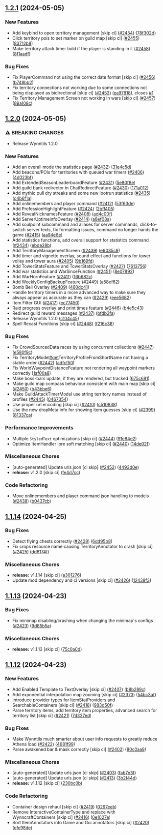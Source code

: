 ## [1.2.1](https://github.com/Wynntils/Artemis/compare/v1.2.0...v1.2.1) (2024-05-05)


### New Features

* Add keybind to open territory management [skip ci] ([#2454](https://github.com/Wynntils/Artemis/issues/2454)) ([78f302d](https://github.com/Wynntils/Artemis/commit/78f302daf4bb314c23bf2ca7a73647f2821c673a))
* Click territory pois to set marker on guild map [skip ci] ([#2455](https://github.com/Wynntils/Artemis/issues/2455)) ([83712b8](https://github.com/Wynntils/Artemis/commit/83712b82d161cdace71c10ac9f1f08adb783a890))
* Make territory attack timer bold if the player is standing in it ([#2458](https://github.com/Wynntils/Artemis/issues/2458)) ([8f1aadf](https://github.com/Wynntils/Artemis/commit/8f1aadf0f05ce37607c458953a323ea90bff3766))


### Bug Fixes

* Fix PlayerCommand not using the correct date format [skip ci] ([#2456](https://github.com/Wynntils/Artemis/issues/2456)) ([b748bb2](https://github.com/Wynntils/Artemis/commit/b748bb2fff8312353a4265ffd230d484373d5933))
* Fix territory connections not working due to some connections not being displayed as bidirectional [skip ci] ([#2453](https://github.com/Wynntils/Artemis/issues/2453)) ([ea97818](https://github.com/Wynntils/Artemis/commit/ea978187f9b229d5071c9ab653c999f3812ced68)), closes [#1](https://github.com/Wynntils/Artemis/issues/1)
* Fix Territory Management Screen not working in wars [skip ci] ([#2457](https://github.com/Wynntils/Artemis/issues/2457)) ([89a108c](https://github.com/Wynntils/Artemis/commit/89a108ce0ac43779e19787747311376429f6d127))

## [1.2.0](https://github.com/Wynntils/Artemis/compare/v1.1.14...v1.2.0) (2024-05-05)


### ⚠ BREAKING CHANGES

* Release Wynntils 1.2.0

### New Features

* Add an overall mode the statistics page ([#2432](https://github.com/Wynntils/Artemis/issues/2432)) ([31e4c5d](https://github.com/Wynntils/Artemis/commit/31e4c5ddd7ec45e09248185c935327b270b88a12))
* Add beacons/POIs for territories with queued war timers ([#2406](https://github.com/Wynntils/Artemis/issues/2406)) ([4d023bf](https://github.com/Wynntils/Artemis/commit/4d023bf425b4567b846298a98834098557e27bca))
* Add ExtendedSeasonLeaderboardFeature ([#2431](https://github.com/Wynntils/Artemis/issues/2431)) ([5e80f8e](https://github.com/Wynntils/Artemis/commit/5e80f8e01fa2af91e4a6f068a6dda4c3c53258eb))
* Add guild bank redirector in ChatRedirectFeature ([#2430](https://github.com/Wynntils/Artemis/issues/2430)) ([171a012](https://github.com/Wynntils/Artemis/commit/171a0123853cccb8a76387bbc362be66a5606423))
* Add mythic pull dry streaks and some new lootrun statistics ([#2435](https://github.com/Wynntils/Artemis/issues/2435)) ([c4b6f1a](https://github.com/Wynntils/Artemis/commit/c4b6f1a01b75b1a4b7ba72b5a808e880330c4cf3))
* Add onlinemembers and player command ([#2412](https://github.com/Wynntils/Artemis/issues/2412)) ([53f63de](https://github.com/Wynntils/Artemis/commit/53f63ded9bd78cd9e2440a2af7413b228a7e7731))
* Add ProfessionHighlightFeature ([#2424](https://github.com/Wynntils/Artemis/issues/2424)) ([2bff405](https://github.com/Wynntils/Artemis/commit/2bff405aa1b4eb1f03c2b27eb89508f6addf2890))
* Add RevealNicknamesFeature ([#2408](https://github.com/Wynntils/Artemis/issues/2408)) ([ad4c00f](https://github.com/Wynntils/Artemis/commit/ad4c00fff07a2b00e2983b0606ed88a7dd0e8864))
* Add ServerUptimeInfoOverlay ([#2414](https://github.com/Wynntils/Artemis/issues/2414)) ([a8ef08a](https://github.com/Wynntils/Artemis/commit/a8ef08a617fabf4f9622384f7d8b40c6e890d9ef))
* Add soulpoint subcommand and aliases for server commands, click-to-switch server texts, fix formatting issues, command no longer hands the game ([#2415](https://github.com/Wynntils/Artemis/issues/2415)) ([aa94e6e](https://github.com/Wynntils/Artemis/commit/aa94e6ecd2bcbdcaf7f8dfe1c854f0936b1cd2b4))
* Add statistics functions, add overall support for statistics command ([#2434](https://github.com/Wynntils/Artemis/issues/2434)) ([ebde28b](https://github.com/Wynntils/Artemis/commit/ebde28bb238a2f39de3073aa236ab824f5142978))
* Add TerritoryManagementScreen ([#2439](https://github.com/Wynntils/Artemis/issues/2439)) ([e9035c9](https://github.com/Wynntils/Artemis/commit/e9035c946e28222435d6c584758462440f51704a))
* Add timer and vignette overlay, sound effect and functions for tower volley and tower aura ([#2405](https://github.com/Wynntils/Artemis/issues/2405)) ([9b169fd](https://github.com/Wynntils/Artemis/commit/9b169fd5a773fb713129b4255c9f5a659c183652))
* Add TowerStatsFeature and TowerStatsOverlay ([#2427](https://github.com/Wynntils/Artemis/issues/2427)) ([7613756](https://github.com/Wynntils/Artemis/commit/7613756512a28b4e10c0be7322cd27924f1708a7))
* Add war statistics and WarSinceFunction ([#2451](https://github.com/Wynntils/Artemis/issues/2451)) ([8e07892](https://github.com/Wynntils/Artemis/commit/8e07892e8562f4c126597c539332e4d7199f481c))
* Add WarHornFeature ([#2411](https://github.com/Wynntils/Artemis/issues/2411)) ([16b682c](https://github.com/Wynntils/Artemis/commit/16b682c79e46a45021a79b6d26410569479d6455))
* Add WeeklyConfigBackupFeature ([#2449](https://github.com/Wynntils/Artemis/issues/2449)) ([a58ef62](https://github.com/Wynntils/Artemis/commit/a58ef62e48b4fdba26b70e4b5ee5e341361bfde4))
* Bomb Bell Overlay ([#2409](https://github.com/Wynntils/Artemis/issues/2409)) ([460dc41](https://github.com/Wynntils/Artemis/commit/460dc41fad68d22930b1596b5de1bb096da327e0))
* Handle territory timers in a more advanced way to make sure they always appear as accurate as they can ([#2429](https://github.com/Wynntils/Artemis/issues/2429)) ([eee5682](https://github.com/Wynntils/Artemis/commit/eee5682aba3d93a8185e2311d3ed1391affa0946))
* Item Filter GUI ([#2417](https://github.com/Wynntils/Artemis/issues/2417)) ([ec77450](https://github.com/Wynntils/Artemis/commit/ec7745062f0d4737c457d46c01a882807368379d))
* Raid progress overlay and print times feature ([#2446](https://github.com/Wynntils/Artemis/issues/2446)) ([b4e5c43](https://github.com/Wynntils/Artemis/commit/b4e5c436049236a2119ab87cc0596e9c1536d082))
* Redirect guild reward messages ([#2437](https://github.com/Wynntils/Artemis/issues/2437)) ([bfdb3fa](https://github.com/Wynntils/Artemis/commit/bfdb3fa72130d1b26b20b7b35cb55bc4dd954ddf))
* Release Wynntils 1.2.0 ([c104c45](https://github.com/Wynntils/Artemis/commit/c104c452b734e295a0cd9735ab4322576bdcdd41))
* Spell Recast Functions [skip ci] ([#2448](https://github.com/Wynntils/Artemis/issues/2448)) ([f216c38](https://github.com/Wynntils/Artemis/commit/f216c38e766aa6838d36901cb2a4c0287d15846e))


### Bug Fixes

* Fix CrowdSourcedData races by using concurrent collections ([#2447](https://github.com/Wynntils/Artemis/issues/2447)) ([e580f9c](https://github.com/Wynntils/Artemis/commit/e580f9ca01a32c9431487225a436894cfb4aaa2d))
* Fix TerritoryModel[#get](https://github.com/Wynntils/Artemis/issues/get)TerritoryProfileFromShortName not having a stable order ([#2442](https://github.com/Wynntils/Artemis/issues/2442)) ([adfcf50](https://github.com/Wynntils/Artemis/commit/adfcf5052cfa185fbc9c08e3e3732801e6cd483d))
* Fix WorldWaypointDistanceFeature not rendering all waypoint markers correctly ([1af00a8](https://github.com/Wynntils/Artemis/commit/1af00a834ee23c8facb769303b51cfbf1d2f3f31))
* Make boss-bars update, if they are rendered, but tracked ([675c681](https://github.com/Wynntils/Artemis/commit/675c6816d3c447b9a22e0fec8ad733128f6a108b))
* Make guild map compass behaviour consistent with main map [skip ci] ([#2450](https://github.com/Wynntils/Artemis/issues/2450)) ([b43bbe6](https://github.com/Wynntils/Artemis/commit/b43bbe644a6f50d63a8deda9ee8feec3fd3fac4b))
* Make GuildAttackTimerModel use string territory names instead of profiles ([#2445](https://github.com/Wynntils/Artemis/issues/2445)) ([0467354](https://github.com/Wynntils/Artemis/commit/0467354cb197b11b6ba3a7d88b0957e8bab5723b))
* Use proper url encoding [skip ci] ([#2410](https://github.com/Wynntils/Artemis/issues/2410)) ([c510838](https://github.com/Wynntils/Artemis/commit/c510838f3faa83e30416715eb666e0eb4c78697e))
* Use the new dropMeta info for showing item guesses [skip ci] ([#2399](https://github.com/Wynntils/Artemis/issues/2399)) ([81337ca](https://github.com/Wynntils/Artemis/commit/81337ca53501904b7956733b957c474e09611f8f))


### Performance Improvements

* Multiple `StyledText` optimizations [skip ci] ([#2444](https://github.com/Wynntils/Artemis/issues/2444)) ([91e84e2](https://github.com/Wynntils/Artemis/commit/91e84e2f329f9d6f483e101957de7b23d74eeeac))
* Optimize ItemHandler lore soft matching [skip ci] ([#2440](https://github.com/Wynntils/Artemis/issues/2440)) ([14de02f](https://github.com/Wynntils/Artemis/commit/14de02f834ca434d227908f26b880d94e45a4921))


### Miscellaneous Chores

* [auto-generated] Update urls.json [ci skip] ([#2452](https://github.com/Wynntils/Artemis/issues/2452)) ([4493d0e](https://github.com/Wynntils/Artemis/commit/4493d0edd9532022dbce5b45211b889b95732591))
* **release:** v1.2.0 [skip ci] ([fe4d7cc](https://github.com/Wynntils/Artemis/commit/fe4d7cc28f7d1af786cfdb35e2169f33e218e974))


### Code Refactoring

* Move onlinemembers and player command json handling to models ([#2438](https://github.com/Wynntils/Artemis/issues/2438)) ([b0437cb](https://github.com/Wynntils/Artemis/commit/b0437cb3b364ac64f7d600a234d009dbc7c092e0))

## [1.1.14](https://github.com/Wynntils/Artemis/compare/v1.1.13...v1.1.14) (2024-04-25)


### Bug Fixes

* Detect flying chests correctly ([#2428](https://github.com/Wynntils/Artemis/issues/2428)) ([6dd95b8](https://github.com/Wynntils/Artemis/commit/6dd95b872fd0627663b380c612b7335c255ff60c))
* Fix crops resource name causing TerritoryAnnotator to crash [skip ci] ([#2425](https://github.com/Wynntils/Artemis/issues/2425)) ([dd6174f](https://github.com/Wynntils/Artemis/commit/dd6174fb7ce135a663e91615abbdefdc4e20361d))


### Miscellaneous Chores

* **release:** v1.1.14 [skip ci] ([a301276](https://github.com/Wynntils/Artemis/commit/a301276d41aeaf260c02097c3bdc2cce2f45c161))
* Update mod dependency and ci versions [skip ci] ([#2426](https://github.com/Wynntils/Artemis/issues/2426)) ([12438f3](https://github.com/Wynntils/Artemis/commit/12438f3f1d8ecf52f2ab0faf4b18e2edbeccebdc))

## [1.1.13](https://github.com/Wynntils/Artemis/compare/v1.1.12...v1.1.13) (2024-04-23)


### Bug Fixes

* Fix minimap disabling/crashing when changing the minimap's configs ([#2423](https://github.com/Wynntils/Artemis/issues/2423)) ([9d85b5a](https://github.com/Wynntils/Artemis/commit/9d85b5a092c8a30f5bc0f136083f0cae9bcb8da5))


### Miscellaneous Chores

* **release:** v1.1.13 [skip ci] ([75c0a0d](https://github.com/Wynntils/Artemis/commit/75c0a0d0b0bb57608c677d7ef74e2ca4f1d09c4b))

## [1.1.12](https://github.com/Wynntils/Artemis/compare/v1.1.11...v1.1.12) (2024-04-23)


### New Features

* Add Enabled Template to TextOverlay [skip ci] ([#2407](https://github.com/Wynntils/Artemis/issues/2407)) ([b8b289c](https://github.com/Wynntils/Artemis/commit/b8b289c94b9e2aa9bdd270a422394548fb72550f))
* Add exponential interpolation map zooming [skip ci] ([#2373](https://github.com/Wynntils/Artemis/issues/2373)) ([54bc3af](https://github.com/Wynntils/Artemis/commit/54bc3af66cd500466dfd91fb1b51756b29e5af4e))
* Introduce provider types for ItemStatProviders and SearchableContainers [skip ci] ([#2418](https://github.com/Wynntils/Artemis/issues/2418)) ([983d50f](https://github.com/Wynntils/Artemis/commit/983d50f03ab13d00e5edbb51c41827979420c15e))
* Parse territory items, add territory item properties, advanced search for territory list [skip ci] ([#2421](https://github.com/Wynntils/Artemis/issues/2421)) ([7d337ed](https://github.com/Wynntils/Artemis/commit/7d337ed80692d329085cb136537ed0df60f53786))


### Bug Fixes

* Make Wynntils much smarter about user info requests to greatly reduce Athena load ([#2422](https://github.com/Wynntils/Artemis/issues/2422)) ([4681f99](https://github.com/Wynntils/Artemis/commit/4681f998bf38b1b8c17dd0bbe66ae8a473e40baf))
* Parse awakened bar & mask correctly [skip ci] ([#2402](https://github.com/Wynntils/Artemis/issues/2402)) ([80c0aa9](https://github.com/Wynntils/Artemis/commit/80c0aa94525b968195d6432f37ec1ed4f5cdc7c9))


### Miscellaneous Chores

* [auto-generated] Update urls.json [ci skip] ([#2403](https://github.com/Wynntils/Artemis/issues/2403)) ([fab7e3f](https://github.com/Wynntils/Artemis/commit/fab7e3f80f976289ee66e9137962e6e96bfa13e3))
* [auto-generated] Update urls.json [ci skip] ([#2413](https://github.com/Wynntils/Artemis/issues/2413)) ([3b2f44d](https://github.com/Wynntils/Artemis/commit/3b2f44d5f28769e6de3613896269b90ce40d36ae))
* **release:** v1.1.12 [skip ci] ([230bc0b](https://github.com/Wynntils/Artemis/commit/230bc0bc0dfe24246973a4bdcf37ef1800b25d6a))


### Code Refactoring

* Container design rehaul [skip ci] ([#2419](https://github.com/Wynntils/Artemis/issues/2419)) ([0297eeb](https://github.com/Wynntils/Artemis/commit/0297eebb4f3ee32f748412ecc8cf1138a4c6b72a))
* Remove InteractiveContainerType and replace with WynncraftContainers [skip ci] ([#2416](https://github.com/Wynntils/Artemis/issues/2416)) ([0e1027e](https://github.com/Wynntils/Artemis/commit/0e1027e5e76523435e14ea2a82b733f56bf33d31))
* Sort ItemAnnotators into Game and Gui annotators [skip ci] ([#2420](https://github.com/Wynntils/Artemis/issues/2420)) ([efe98de](https://github.com/Wynntils/Artemis/commit/efe98de5414c7d020a012bdc19c5f0b30a5cc920))

